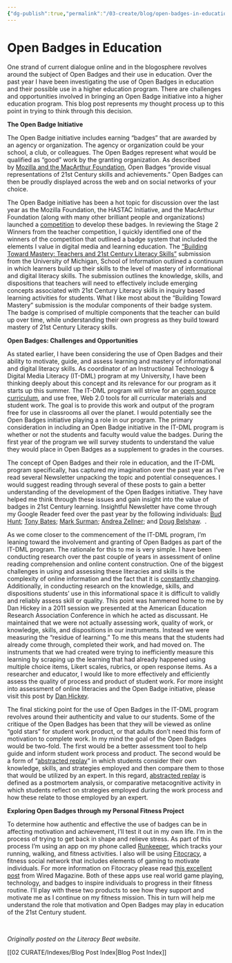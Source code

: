 ```yaml
---
{"dg-publish":true,"permalink":"/03-create/blog/open-badges-in-education/","title":"Open Badges in Education","tags":["badges","literacy","open-source"]}
---
```


# Open Badges in Education

One strand of current dialogue online and in the blogosphere revolves around the subject of Open Badges and their use in education. Over the past year I have been investigating the use of Open Badges in education and their possible use in a higher education program. There are challenges and opportunities involved in bringing an Open Badge initiative into a higher education program. This blog post represents my thought process up to this point in trying to think through this decision.

**The Open Badge Initiative**   

The Open Badge initiative includes earning “badges” that are awarded by an agency or organization. The agency or organization could be your school, a club, or colleagues. The Open Badges represent what would be qualified as “good” work by the granting organization. As described by [Mozilla and the MacArthur Foundation](https://wiki.mozilla.org/Badges/About), Open Badges “provide visual representations of 21st Century skills and achievements.” Open Badges can then be proudly displayed across the web and on social networks of your choice.

The Open Badge initiative has been a hot topic for discussion over the last year as the Mozilla Foundation, the HASTAC Initiative, and the MacArthur Foundation (along with many other brilliant people and organizations) launched a [competition](http://dmlcompetition.org/) to develop these badges. In reviewing the Stage 2 Winners from the teacher competition, I quickly identified one of the winners of the competition that outlined a badge system that included the elements I value in digital media and learning education. The [“Building Toward Mastery: Teachers and 21st Century Literacy Skills”](http://www.dmlcompetition.net/Competition/4/badges-projects.php?id=3343) submission from the University of Michigan, School of Information outlined a continuum in which learners build up their skills to the level of mastery of informational and digital literacy skills. The submission outlines the knowledge, skills, and dispositions that teachers will need to effectively include emerging concepts associated with 21st Century Literacy skills in inquiry based learning activities for students. What I like most about the “Building Toward Mastery” submission is the modular components of their badge system. The badge is comprised of multiple components that the teacher can build up over time, while understanding their own progress as they build toward mastery of 21st Century Literacy skills.

**Open Badges: Challenges and Opportunities**

As stated earlier, I have been considering the use of Open Badges and their ability to motivate, guide, and assess learning and mastery of informational and digital literacy skills. As coordinator of an Instructional Technology & Digital Media Literacy (IT-DML) program at my University, I have been thinking deeply about this concept and its relevance for our program as it starts up this summer. The IT-DML program will strive for an [open source curriculum](http://en.wikipedia.org/wiki/Open_source_curriculum), and use free, Web 2.0 tools for all curricular materials and student work. The goal is to provide this work and output of the program free for use in classrooms all over the planet. I would potentially see the Open Badges initiative playing a role in our program. The primary consideration in including an Open Badge initiative in the IT-DML program is whether or not the students and faculty would value the badges. During the first year of the program we will survey students to understand the value they would place in Open Badges as a supplement to grades in the courses.

The concept of Open Badges and their role in education, and the IT-DML program specifically, has captured my imagination over the past year as I’ve read several Newsletter unpacking the topic and potential consequences. I would suggest reading through several of these posts to gain a better understanding of the development of the Open Badges initiative. They have helped me think through these issues and gain insight into the value of badges in 21st Century learning. Insightful Newsletter have come through my Google Reader feed over the past year by the following individuals: [Bud Hunt](http://budtheteacher.com/blog/2011-09-16/digging-out-my-sash/); [Tony Bates](http://www.tonybates.ca/2011-09-17/about-mozilla-badges/); [Mark Surman](http://commonspace.wordpress.com/2011-10-05/mozilla-learning-summary/); [Andrea Zellner](http://www.andrea-zellner.com/archives/862); and [Doug Belshaw](http://dmlcentral.net/blog/doug-belshaw/gaining-some-perspective-badges-lifelong-learning).  .

As we come closer to the commencement of the IT-DML program, I’m leaning toward the involvement and granting of Open Badges as part of the IT-DML program. The rationale for this to me is very simple. I have been conducting research over the past couple of years in assessment of online reading comprehension and online content construction. One of the biggest challenges in using and assessing these literacies and skills is the complexity of online information and the fact that it is [constantly changing](http://www.readingonline.org/newliteracies/leu/). Additionally, in conducting research on the knowledge, skills, and dispositions students’ use in this informational space it is difficult to validly and reliably assess skill or quality. This point was hammered home to me by Dan Hickey in a 2011 session we presented at the American Education Research Association Conference in which he acted as discussant. He maintained that we were not actually assessing work, quality of work, or knowledge, skills, and dispositions in our instruments. Instead we were measuring the “residue of learning.” To me this means that the students had already come through, completed their work, and had moved on. The instruments that we had created were trying to inefficiently measure this learning by scraping up the learning that had already happened using multiple choice items, Likert scales, rubrics, or open response items. As a researcher and educator, I would like to more effectively and efficiently assess the quality of process and product of student work. For more insight into assessment of online literacies and the Open Badge initiative, please visit this post by [Dan Hickey](http://hastac.org/blogs/dthickey/2012-03-18/some-things-about-assessment-badge-developers-might-find-helpful).

The final sticking point for the use of Open Badges in the IT-DML program revolves around their authenticity and value to our students. Some of the critique of the Open Badges has been that they will be viewed as online “gold stars” for student work product, or that adults don’t need this form of motivation to complete work. In my mind the goal of the Open Badges would be two-fold. The first would be a better assessment tool to help guide and inform student work process and product. The second would be a form of “[abstracted replay](http://web.media.mit.edu/~mres/readings/Collins_ComputerAsAToolForLearningThroughReflection.pdf)” in which students consider their own knowledge, skills, and strategies employed and then compare them to those that would be utilized by an expert. In this regard, [abstracted replay](http://udel.edu/~jconway/EDST666.htm) is defined as a postmortem analysis, or comparative metacognitive activity in which students reflect on strategies employed during the work process and how these relate to those employed by an expert.

**Exploring Open Badges through my Personal Fitness Project**

To determine how authentic and effective the use of badges can be in affecting motivation and achievement, I’ll test it out in my own life. I’m in the process of trying to get back in shape and relieve stress. As part of this process I’m using an app on my phone called [Runkeeper](http://runkeeper.com/home), which tracks your running, walking, and fitness activities. I also will be using [Fitocracy](http://www.fitocracy.com/), a fitness social network that includes elements of gaming to motivate individuals. For more information on Fitocracy please read [this excellent post](http://www.wired.com/geekdad/2011/10/get-fit-earning-achievements-leveling-up-and-accepting-quests/all/1) from Wired Magazine. Both of these apps use real world game playing, technology, and badges to inspire individuals to progress in their fitness routine. I’ll play with these two products to see how they support and motivate me as I continue on my fitness mission. This in turn will help me understand the role that motivation and Open Badges may play in education of the 21st Century student.

 

_Originally posted on the Literacy Beat website._

[[02 CURATE/Indexes/Blog Post Index\|Blog Post Index]]